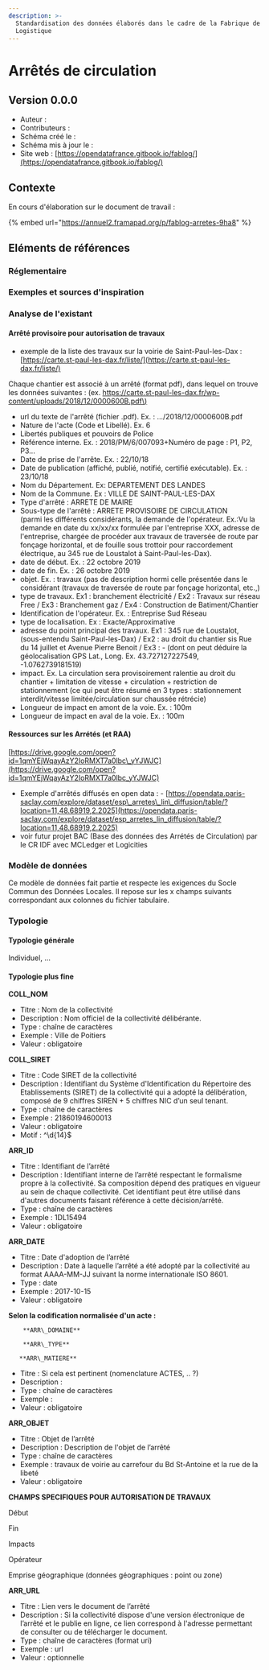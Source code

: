 ```yaml
---
description: >-
  Standardisation des données élaborés dans le cadre de la Fabrique de la
  Logistique
---
```


# Arrêtés de circulation

## Version 0.0.0

* Auteur : 
* Contributeurs : 
* Schéma créé le : 
* Schéma mis à jour le : 
* Site web : [https://opendatafrance.gitbook.io/fablog/](https://opendatafrance.gitbook.io/fablog/)

## Contexte

En cours d'élaboration sur le document de travail : 

{% embed url="https://annuel2.framapad.org/p/fablog-arretes-9ha8" %}

## Eléments de références

### Réglementaire

### Exemples et sources d'inspiration

### Analyse de l'existant

#### Arrêté provisoire pour autorisation de travaux

- exemple de la liste des travaux sur la voirie de Saint-Paul-les-Dax : [https://carte.st-paul-les-dax.fr/liste/](https://carte.st-paul-les-dax.fr/liste/)

Chaque chantier est associé à un arrêté \(format pdf\), dans lequel on trouve les données  suivantes :     \(ex. [https://carte.st-paul-les-dax.fr/wp-content/uploads/2018/12/0000600B.pdf\)](https://carte.st-paul-les-dax.fr/wp-content/uploads/2018/12/0000600B.pdf%29)  

 - url du texte de l'arrêté \(fichier .pdf\). Ex. : .../2018/12/0000600B.pdf      
- Nature de l'acte \(Code et Libellé\). Ex. 6   
- Libertés publiques et pouvoirs de Police      
- Référence interne. Ex. : 2018/PM/6/007093+Numéro de page : P1, P2, P3...      
- Date de prise de l'arrête. Ex. : 22/10/18      
- Date de publication \(affiché, publié, notifié, certifié exécutable\). Ex. : 23/10/18      
- Nom du Département. Ex: DEPARTEMENT DES LANDES      
- Nom de la Commune. Ex : VILLE DE SAINT-PAUL-LES-DAX      
- Type d'arrêté : ARRETE DE MAIRE      
- Sous-type de l'arrêté : ARRETE PROVISOIRE DE CIRCULATION      
\(parmi les différents considérants, la demande de l'opérateur. Ex.:Vu la demande en date du xx/xx/xx formulée par l'entreprise XXX, adresse de l'entreprise, chargée de procéder aux travaux de traversée de route par fonçage horizontal, et de fouille sous trottoir pour raccordement électrique, au 345 rue de Loustalot à Saint-Paul-les-Dax\).      
- date de début. Ex. : 22 octobre 2019      
- date de fin. Ex. : 26 octobre 2019       
- objet. Ex. : travaux \(pas de description hormi celle présentée dans le considérant \(travaux de traversée de route par fonçage horizontal, etc.,\)      
- type de travaux. Ex1 : branchement électricité / Ex2 : Travaux sur réseau Free / Ex3 : Branchement gaz / Ex4 : Construction de Batiment/Chantier      
- Identification de l'opérateur. Ex. : Entreprise Sud Réseau      
- type de localisation. Ex : Exacte/Approximative     
 - adresse du point principal des travaux. Ex1 : 345 rue de Loustalot, \(sous-entendu Saint-Paul-les-Dax\) / Ex2 : au droit du chantier sis Rue du 14 juillet et Avenue Pierre Benoit / Ex3 :     - \(dont on peut déduire la géolocalisation GPS Lat., Long. Ex. 43.727127227549, -1.0762739181519\)     
- impact. Ex. La circulation sera provisoirement ralentie au droit du chantier + limitation de vitesse + circulation + restriction de stationnement \(ce qui peut être résumé en 3 types : stationnement interdit/vitesse limitée/circulation sur chaussée rétrécie\)     
- Longueur de impact en amont de la voie.  Ex. : 100m     
- Longueur de impact en aval de la voie.  Ex. : 100m   

#### Ressources sur les Arrétés \(et RAA\)

[https://drive.google.com/open?id=1qmYEjWqayAzY2IoRMXT7a0lbc\_yYJWJC](https://drive.google.com/open?id=1qmYEjWqayAzY2IoRMXT7a0lbc_yYJWJC)

* Exemple d'arrêtés diffusés en open data : - [https://opendata.paris-saclay.com/explore/dataset/esp\_arretes\_lin\_diffusion/table/?location=11,48.68919,2.2025](https://opendata.paris-saclay.com/explore/dataset/esp_arretes_lin_diffusion/table/?location=11,48.68919,2.2025)
* voir futur projet BAC \(Base des données des Arrétés de Circulation\) par le CR IDF avec MCLedger et Logicities     

### **Modèle de données** 

Ce modèle de données fait partie et respecte les exigences du Socle Commun des Données Locales. Il repose sur les x champs suivants correspondant aux colonnes du fichier tabulaire.  


### Typologie

#### Typologie générale

Individuel, ...

#### Typologie plus fine

  
  
**COLL\_NOM**

* Titre : Nom de la collectivité
* Description : Nom officiel de la collectivité délibérante.
* Type : chaîne de caractères
* Exemple : Ville de Poitiers
* Valeur : obligatoire

  
**COLL\_SIRET**

* Titre : Code SIRET de la collectivité
* Description : Identifiant du Système d'Identification du Répertoire des Etablissements \(SIRET\) de la collectivité qui a adopté la délibération, composé de 9 chiffres SIREN + 5 chiffres NIC d’un seul tenant.
* Type : chaîne de caractères
* Exemple : 21860194600013
* Valeur : obligatoire
* Motif : ^\d{14}$

  
**ARR\_ID**

* Titre : Identifiant de l’arrêté
* Description : Identifiant interne de l’arrêté respectant le formalisme propre à la collectivité. Sa composition dépend des pratiques en vigueur au sein de chaque collectivité. Cet identifiant peut être utilisé dans d'autres documents faisant référence à cette décision/arrêté.
* Type : chaîne de caractères
* Exemple : 1DL15494
* Valeur : obligatoire

  
**ARR\_DATE**

* Titre : Date d'adoption de l’arrêté
* Description : Date à laquelle l’arrêté a été adopté par la collectivité au format AAAA-MM-JJ suivant la norme internationale ISO 8601.
* Type : date
* Exemple : 2017-10-15
* Valeur : obligatoire

**Selon la codification normalisée d'un acte :**  

        **ARR\_DOMAINE**

        **ARR\_TYPE**

       **ARR\_MATIERE**

* Titre : Si cela est pertinent \(nomenclature ACTES, .. ?\) 
* Description : 
* Type : chaîne de caractères
* Exemple : 
* Valeur : obligatoire

  
**ARR\_OBJET**

* Titre : Objet de l’arrêté
* Description : Description de l'objet de l’arrêté
* Type : chaîne de caractères
* Exemple : travaux de voirie au carrefour du Bd St-Antoine et la rue de la libeté
* Valeur : obligatoire

  
**CHAMPS SPECIFIQUES POUR AUTORISATION DE TRAVAUX** 

Début

Fin

Impacts

Opérateur

Emprise géographique \(données géographiques : point ou zone\)

  
**ARR\_URL**

* Titre : Lien vers le document de l’arrêté
* Description : Si la collectivité dispose d'une version électronique de l’arrêté et le publie en ligne, ce lien correspond à l'adresse permettant de consulter ou de télécharger le document.
* Type : chaîne de caractères \(format uri\)
* Exemple : url
* Valeur : optionnelle



